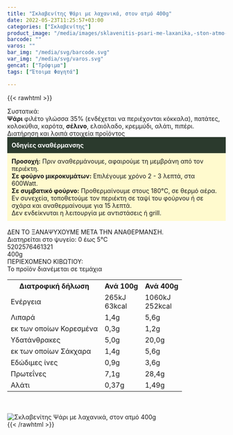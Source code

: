```yaml
---
title: "Σκλαβενίτης Ψάρι με λαχανικά, στον ατμό 400g"
date: 2022-05-23T11:25:57+03:00
categories: ["Σκλαβενίτης"]
product_image: "/media/images/sklavenitis-psari-me-laxanika,-ston-atmo-400g.jpg"
barcode: ""
varos: ""
bar_img: "/media/svg/barcode.svg"
var_img: "/media/svg/varos.svg"
gencat: ["Τρόφιμα"]
tags: ["Έτοιμα Φαγητά"]

---
```

{{< rawhtml >}}

<div class="sload596"><div class="product"><div id="sistatika">Συστατικά:</div><div class="alltext"><b>Ψάρι</b> φιλέτο γλώσσα 35% (ενδέχεται να περιέχονται κόκκαλα), πατάτες, κολοκύθια, καρότα, <b>σέλινο</b>, ελαιόλαδο, κρεμμύδι, αλάτι, πιπέρι.</div><div id="loipa">Διατήρηση και λοιπά στοιχεία προϊόντος</div><div class="alltext"><div style="background:#2b3a2d;padding:10px;color:#fff"><b>Οδηγίες αναθέρμανσης</b></div><div style="background:#ffface;padding:10px;"><b>Προσοχή:</b> Πριν αναθερμάνουμε, αφαιρούμε τη μεμβράνη από τον περιέκτη.<br><b>Σε φούρνο μικροκυμάτων:</b> Επιλέγουμε χρόνο 2 - 3 λεπτά, στα 600Watt.<br><b>Σε συμβατικό φούρνο:</b> Προθερμαίνουμε στους 180°C, σε θερμό αέρα. Εν συνεχεία, τοποθετούμε τον περιέκτη σε ταψί του φούρνου ή σε σχάρα και αναθερμαίνουμε για 15 λεπτά.<br>Δεν ενδείκνυται η λειτουργία με αντιστάσεις ή grill.</div><br>ΔΕΝ ΤΟ ΞΑΝΑΨΥΧΟΥΜΕ ΜΕΤΑ ΤΗΝ ΑΝΑΘΕΡΜΑΝΣΗ.<br>Διατηρείται στο ψυγείο: 0 έως 5°C<br></div><div id="barcode"><div id="barimage1"></div><span id="bartext">5202576461321</span></div><div id="varos"><div id="varosimage1"></div><span id="varostext">400g</span></div><div id="kivotio">ΠΕΡΙΕΧΟΜΕΝΟ ΚΙΒΩΤΙΟΥ:<br>Το προϊόν διανέμεται σε τεμάχια</div><div class="tabout"><table id="diatable"><tbody><tr><th>Διατροφική δήλωση</th><th>Ανά 100g</th><th>Ανά 400g</th></tr><tr><td class="texr2">Ενέργεια</td><td class="texr">265kJ<br>63kcal</td><td class="texr">1060kJ<br>252kcal</td></tr><tr><td class="texr2">Λιπαρά</td><td class="texr">1,4g</td><td class="texr">5,6g</td></tr><tr><td class="gray">εκ των οποίων Κορεσµένα</td><td class="gray2">0,3g</td><td class="gray2">1,2g</td></tr><tr><td class="texr2">Yδατάνθρακες</td><td class="texr">5,0g</td><td class="texr">20,0g</td></tr><tr><td class="gray">εκ των οποίων Σάκχαρα</td><td class="gray2">1,4g</td><td class="gray2">5,6g</td></tr><tr><td class="texr2">Eδώδιμες ίνες</td><td class="texr">0,9g</td><td class="texr">3,6g</td></tr><tr><td class="texr2">Πρωτεΐνες</td><td class="texr">7,1g</td><td class="texr">28,4g</td></tr><tr><td class="texr2">Αλάτι</td><td class="texr">0,37g</td><td class="texr">1,49g</td></tr></tbody></table></div><br><br><div class="pimg"><img alt="Σκλαβενίτης Ψάρι με λαχανικά, στον ατμό 400g" title="Σκλαβενίτης Ψάρι με λαχανικά, στον ατμό 400g" src="/media/images/sklavenitis-psari-me-laxanika,-ston-atmo-400g.jpg"></div></div></div>
{{< /rawhtml >}}


